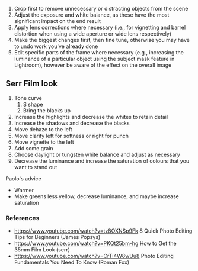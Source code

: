 1) Crop first to remove unnecessary or distracting objects from the scene
2) Adjust the exposure and white balance, as these have the most significant impact on the end result
3) Apply lens corrections where necessary (i.e., for vignetting and barrel distortion when using a wide aperture or wide lens respectively)
4) Make the biggest changes first, then fine tune, otherwise you may have to undo work you've already done
5) Edit specific parts of the frame where necessary (e.g., increasing the luminance of a particular object using the subject mask feature in Lightroom), however be aware of the effect on the overall image

## Serr Film look

1) Tone curve
	1) S shape
	2) Bring the blacks up
2) Increase the highlights and decrease the whites to retain detail
3) Increase the shadows and decrease the blacks
4) Move dehaze to the left
5) Move clarity left for softness or right for punch
6) Move vignette to the left
7) Add some grain
8) Choose daylight or tungsten white balance and adjust as necessary
9) Decrease the luminance and increase the saturation of colours that you want to stand out 

Paolo's advice
- Warmer
- Make greens less yellow, decrease luminance, and maybe increase saturation

### References
- https://www.youtube.com/watch?v=tz8OXNSp9Fk 8 Quick Photo Editing Tips for Beginners (James Popsys)
- https://www.youtube.com/watch?v=PKQt25bm-hg How to Get the 35mm Film Look (serr)
- https://www.youtube.com/watch?v=CrTi4W8wUu8 Photo Editing Fundamentals You Need To Know (Roman Fox)